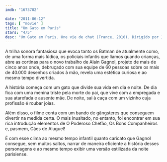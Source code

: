 ```yaml
---
imdb: "1673702"

date: "2011-06-12"
tags: [ "movie" ]
title: "Um Gato em Paris"
stars: "4/5"
desc: "Um Gato em Paris. Une vie de chat (France, 2010). Dirigido por Jean-Loup Felicioli, Alain Gagnol. Escrito por Alain Gagnol, Jacques-Rémy Girerd, Alain Gagnol, Michael Sinterniklaas. Com Dominique Blanc, Bernadette Lafont, Bruno Salomone, Jean Benguigui, Oriane Zani, Bernard Bouillon, Jacques Ramade, Jean-Pierre Yvars, Patrick Ridremont."
---
```

A trilha sonora fantasiosa que evoca tanto os Batman de atualmente como, de uma forma mais lúdica, os policiais infantis que líamos quando crianças, abre as cortinas para o novo trabalho de Alain Gagnol, projeto de mais de cinco anos onde, debruçado com sua equipe de 60 pessoas sobre os mais de 40.000 desenhos criados à mão, revela uma estética curiosa e ao mesmo tempo divertida.

A história começa com um gato que divide sua vida em dia e noite. De dia fica com uma menina triste pela morte do pai, que vive com a empregada e sua atarefada e ausente mãe. De noite, sai à caça com um vizinho cuja profissão é roubar joias.

Além disso, o filme conta com um bando de gângsteres que conseguem divertir na medida certa. O mais inusitado, no entanto, foi encontrar em sua rica introdução elementos de O Poderoso Chefão, Os Bons Companheiros e, pasmem, Cães de Aluguel!

É com esse clima ao mesmo tempo infantil quanto caricato que Gagnol consegue, sem muitos saltos, narrar de maneira eficiente a história desses personagens e ao mesmo tempo exibir uma versão estilizada da noite parisiense.

